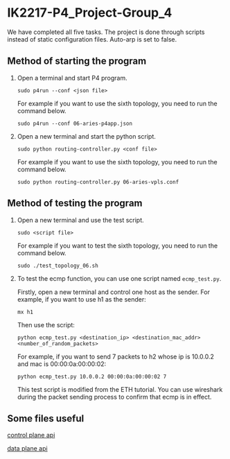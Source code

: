 # IK2217-P4_Project-Group_4

We have completed all five tasks. The project is done through scripts instead of static configuration files. Auto-arp is set to false.

## Method of starting the program

1. Open a terminal and start P4 program.

   ```shell
   sudo p4run --conf <json file>
   ```

   For example if you want to use the sixth topology, you need to run the command below.

   ```shell
   sudo p4run --conf 06-aries-p4app.json
   ```

2. Open a new terminal and start the python script.

   ```shell
   sudo python routing-controller.py <conf file>
   ```

   For example if you want to use the sixth topology, you need to run the command below.

   ```shell
   sudo python routing-controller.py 06-aries-vpls.conf
   ```

## Method of testing the program

1. Open a new terminal and use the test script.

   ```shell
   sudo <script file>
   ```

   For example if you want to test the sixth topology, you need to run the command below.

   ```shell
   sudo ./test_topology_06.sh 
   ```

2. To test the ecmp function, you can use one script named `ecmp_test.py`.

   Firstly, open a new terminal and control one host as the sender. For example, if you want to use h1 as the sender:

   ```shell
   mx h1
   ```

   Then use the script:

   ```shell
   python ecmp_test.py <destination_ip> <destination_mac_addr> <number_of_random_packets>
   ```

   For example, if you want to send 7 packets to h2 whose ip is 10.0.0.2 and mac is 00:00:0a:00:00:02:

   ```shell
   python ecmp_test.py 10.0.0.2 00:00:0a:00:00:02 7
   ```

   This test script is modified from the ETH tutorial. You can use wireshark during the packet sending process to confirm that ecmp is in effect.
   
## Some files useful

   [control plane api](./controlplane_api.md)
   
   [data plane api](./dataplane_api.md)
   
   

